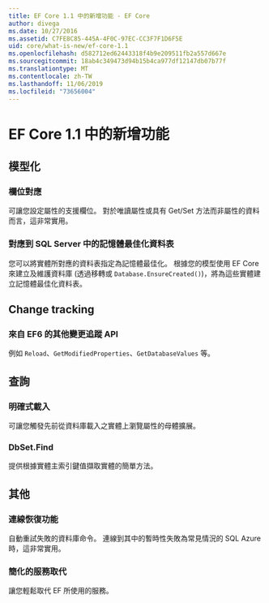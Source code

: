 ```yaml
---
title: EF Core 1.1 中的新增功能 - EF Core
author: divega
ms.date: 10/27/2016
ms.assetid: C7FE8C85-445A-4F0C-97EC-CC3F7F1D6F5E
uid: core/what-is-new/ef-core-1.1
ms.openlocfilehash: d582712ed62443318f4b9e209511fb2a557d667e
ms.sourcegitcommit: 18ab4c349473d94b15b4ca977df12147db07b77f
ms.translationtype: MT
ms.contentlocale: zh-TW
ms.lasthandoff: 11/06/2019
ms.locfileid: "73656004"
---
```

# <a name="new-features-in-ef-core-11"></a>EF Core 1.1 中的新增功能

## <a name="modeling"></a>模型化

### <a name="field-mapping"></a>欄位對應

可讓您設定屬性的支援欄位。 對於唯讀屬性或具有 Get/Set 方法而非屬性的資料而言，這非常實用。

### <a name="mapping-to-memory-optimized-tables-in-sql-server"></a>對應到 SQL Server 中的記憶體最佳化資料表

您可以將實體所對應的資料表指定為記憶體最佳化。 根據您的模型使用 EF Core 來建立及維護資料庫 (透過移轉或 `Database.EnsureCreated()`)，將為這些實體建立記憶體最佳化資料表。

## <a name="change-tracking"></a>Change tracking

### <a name="additional-change-tracking-apis-from-ef6"></a>來自 EF6 的其他變更追蹤 API

例如 `Reload`、`GetModifiedProperties`、`GetDatabaseValues` 等。

## <a name="query"></a>查詢

### <a name="explicit-loading"></a>明確式載入

可讓您觸發先前從資料庫載入之實體上瀏覽屬性的母體擴展。

### <a name="dbsetfind"></a>DbSet.Find

提供根據實體主索引鍵值擷取實體的簡單方法。

## <a name="other"></a>其他

### <a name="connection-resiliency"></a>連線恢復功能

自動重試失敗的資料庫命令。 連線到其中的暫時性失敗為常見情況的 SQL Azure 時，這非常實用。

### <a name="simplified-service-replacement"></a>簡化的服務取代

讓您輕鬆取代 EF 所使用的服務。
